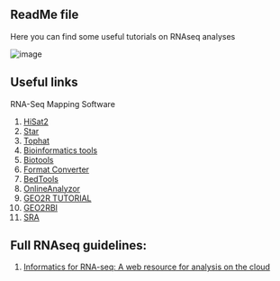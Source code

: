 ## ReadMe file

Here you can find some useful tutorials on RNAseq analyses

![image](https://user-images.githubusercontent.com/17006122/210064263-6d487b75-e7ec-4913-a367-6c46c1d3a88a.png)


## Useful links

RNA-Seq Mapping Software

1. [HiSat2](https://ccb.jhu.edu/software/hisat2/)
2. [Star](https://github.com/alexdobin/STAR)
3. [Tophat](http://tophat.cbcb.umd.edu/)
4. [Bioinformatics tools](https://bioinformaticshome.com/tools/msa/descriptions/Multi-LAGAN.html#gsc.tab=0)
5. [Biotools](https://services.healthtech.dtu.dk/?Seq2Logo-2.0)
6. [Format Converter](http://genome2d.molgenrug.nl/g2d_tools_conversions.html)
7. [BedTools](https://bedtools.readthedocs.io/en/latest/content/tools/getfasta.html)
8. [OnlineAnalyzor](https://cqs-vumc.shinyapps.io/rnaseqsamplesizeweb/)
9. [GEO2R TUTORIAL](https://wiki.bits.vib.be/index.php/Analyze_GEO_data_with_GEO2R)
10. [GEO2RBI](https://wiki.bits.vib.be/index.php/Analyse_GEO2R_data_with_R_and_Bioconductor)
11. [SRA](https://www.ncbi.nlm.nih.gov/sra)

## Full RNAseq guidelines:

1. [Informatics for RNA-seq: A web resource for analysis on the cloud](https://github.com/griffithlab/rnaseq_tutorial)
